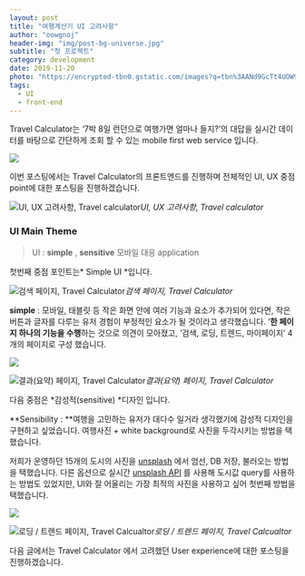 ```yaml
---
layout: post
title: "여행계산기 UI 고려사항"
author: "oowgnoj"
header-img: "img/post-bg-universe.jpg"
subtitle: "첫 프로젝트"
category: development
date: 2019-11-20
photo: "https://encrypted-tbn0.gstatic.com/images?q=tbn%3AANd9GcTt4UOW9hCeGdqfRe2cYpl9TGXfI7p8dAqQZX_2RnsjLttmuYBv&usqp=CAU"
tags:
  - UI
  - front-end
---
```


Travel Calculator는 ‘7박 8일 런던으로 여행가면 얼마나 들지?’의 대답을 실시간 데이터를 바탕으로 간단하게 조회 할 수 있는 mobile first web service 입니다.

![](https://cdn-images-1.medium.com/max/2160/1*kp22YgJvVftN-EpRXfhU1A.gif)

이번 포스팅에서는 Travel Calculator의 프론트엔드를 진행하며 전체적인 UI, UX 중점 point에 대한 포스팅을 진행하겠습니다.

![UI, UX 고려사항, Travel calculator](https://cdn-images-1.medium.com/max/5228/1*XE3TnRoFTCXAP8waFDc-Pw.png)_UI, UX 고려사항, Travel calculator_

### UI Main Theme

> UI : **simple** , **sensitive** 모바일 대응 application

첫번째 중점 포인트는* Simple UI *입니다.

![검색 페이지, Travel Calculator](https://cdn-images-1.medium.com/max/2000/1*YvF8MZnt-9-bZ6Di5Gyc5g.png)_검색 페이지, Travel Calculator_

**simple** : 모바일, 태블릿 등 작은 화면 안에 여러 기능과 요소가 추가되어 있다면, 작은 버튼과 글자를 다루는 유저 경험이 부정적인 요소가 될 것이라고 생각했습니다. ‘**한 페이지 하나의 기능을 수행**하는 것으로 의견이 모아졌고, ‘검색, 로딩, 트렌드, 마이페이지’ 4개의 페이지로 구성 했습니다.

![](https://cdn-images-1.medium.com/max/2000/1*6-ojoR37JVpoq7rGwo4PLw.png)

![결과(요약) 페이지, Travel Calculator](https://cdn-images-1.medium.com/max/2000/1*rrf7FRUi_1Nm2pJg_NBlIg.png)_결과(요약) 페이지, Travel Calculator_

다음 중점은 *감성적(sensitive) *디자인 입니다.

**Sensibility : **여행을 고민하는 유저가 대다수 일거라 생각했기에 감성적 디자인을 구현하고 싶었습니다. 여행사진 + white background로 사진을 두각시키는 방법을 택했습니다.

저희가 운영하던 15개의 도시의 사진을 [unsplash](https://unsplash.com/) 에서 엄선, DB 저장, 불러오는 방법을 택했습니다. 다른 옵션으로 실시간 [unsplash API](https://unsplash.com/developers) 를 사용해 도시값 query를 사용하는 방법도 있었지만, UI와 잘 어울리는 가장 최적의 사진을 사용하고 싶어 첫번째 방법을 택했습니다.

![](https://cdn-images-1.medium.com/max/2000/1*SpDMiS4o2KTFZCqNTvXuhw.png)

![로딩 / 트렌드 페이지, Travel Calcualtor](https://cdn-images-1.medium.com/max/2744/1*MoZHilBe0MwjmCa_boni1w.png)_로딩 / 트렌드 페이지, Travel Calcualtor_

다음 글에서는 Travel Calculator 에서 고려했던 User experience에 대한 포스팅을 진행하겠습니다.
